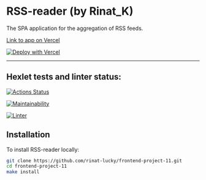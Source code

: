 # RSS-reader (by Rinat_K)

The SPA application for the aggregation of RSS feeds.

[Link to app on Vercel](https://frontend-project-11-three-xi.vercel.app/)

[![Deploy with Vercel](https://vercel.com/button)](https://vercel.com/new/clone?repository-url=https%3A%2F%2Fgithub.com%2Frinat-lucky%2Ffrontend-project-11)

----

## Hexlet tests and linter status:

[![Actions Status](https://github.com/rinat-lucky/frontend-project-11/workflows/hexlet-check/badge.svg)](https://github.com/rinat-lucky/frontend-project-11/actions)

[![Maintainability](https://api.codeclimate.com/v1/badges/67f9c21016144829d6c8/maintainability)](https://codeclimate.com/github/rinat-lucky/frontend-project-11/maintainability)

[![Linter](https://github.com/rinat-lucky/frontend-project-11/actions/workflows/nodejs.yml/badge.svg)](https://github.com/rinat-lucky/frontend-project-11/actions/workflows/nodejs.yml)

## Installation

To install RSS-reader locally:

```sh
git clone https://github.com/rinat-lucky/frontend-project-11.git
cd frontend-project-11
make install
```
